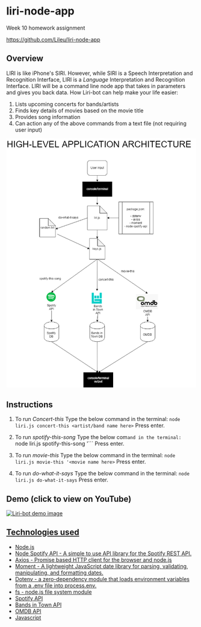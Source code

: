 # liri-node-app
Week 10 homework assignment

https://github.com/Lileu/liri-node-app

## Overview
LIRI is like iPhone's SIRI. However, while SIRI is a Speech Interpretation and Recognition Interface, LIRI is a _Language_ Interpretation and Recognition Interface. LIRI will be a command line node app that takes in parameters and gives you back data.
How Liri-bot can help make your life easier:
1.	Lists upcoming concerts for bands/artists
2.	Finds key details of movies based on the movie title
3.	Provides song information 
4.	Can action any of the above commands from a text file (not requiring user input)

![Liri-bot application overview](/liri-bot-diagram.png)		

## Instructions
1. To run _Concert-this_ 
Type the below command in the terminal:
```node liri.js concert-this <artist/band name here>```
Press enter.

2. To run _spotify-this-song_ 
Type the below com```and in the terminal:
```node liri.js spotify-this-song '<song name here>```
Press enter.

3. To run _movie-this_ 
Type the below command in the terminal:
```node liri.js movie-this '<movie name here>```
Press enter.

4. To run _do-what-it-says_ 
Type the below command in the terminal:
```node liri.js do-what-it-says```
Press enter.

## Demo (click to view on YouTube)
[![Liri-bot demo image](https://img.youtube.com/vi/BLcpM_KJ4Iw/maxresdefault.jpg)](https://youtu.be/BLcpM_KJ4Iw "Liri-bot node demo")
<a href="http://www.youtube.com/https://img.youtube.com/vi/BLcpM_KJ4Iw/maxresdefault.jpg?feature=player_embedded&v=BLcpM_KJ4Iw">

## Technologies used
* Node.js
* Node Spotify API - A simple to use API library for the Spotify REST API.
* Axios - Promise based HTTP client for the browser and node.js
* Moment - A lightweight JavaScript date library for parsing, validating, manipulating, and formatting dates.
* Dotenv - a zero-dependency module that loads environment variables from a .env file into process.env.
* fs - node.js file system module
* Spotify API
* Bands in Town API
* OMDB API
* Javascript


